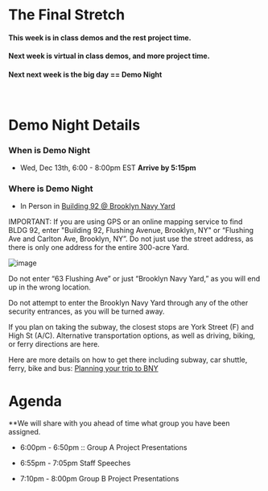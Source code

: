 # The Final Stretch

#### This week is in class demos and the rest project time.

#### Next week is virtual in class demos, and more project time. 

#### Next next week is the big day == Demo Night
<br>



# Demo Night Details

### When is Demo Night
* Wed, Dec 13th, 6:00 - 8:00pm EST __Arrive by 5:15pm__

### Where is Demo Night
* In Person in [Building 92 @ Brooklyn Navy Yard](https://maps.app.goo.gl/BHJ4nvRvaPmp3pEz6)


IMPORTANT: If you are using GPS or an online mapping service to find BLDG 92, enter "Building 92, Flushing Avenue, Brooklyn, NY" or  “Flushing Ave and Carlton Ave, Brooklyn, NY”.  Do not just  use the street address, as there is only one address for the entire 300-acre Yard. 

![image](https://openlab.citytech.cuny.edu/macdonaldecon2505wed2016d728/files/2016/01/Brooklyn_Navy_Yard_Directions.jpeg)


Do not enter “63 Flushing Ave” or just “Brooklyn Navy Yard,” as you will end up in the wrong location.


Do not attempt to enter the Brooklyn Navy Yard through any of the other security entrances, as you will be turned away.

If you plan on taking the subway, the closest stops are York Street (F) and High St (A/C). Alternative transportation options, as well as driving, biking, or ferry directions are here.

Here are more details on how to get there including subway, car shuttle, ferry, bike and bus: [Planning your trip to BNY](https://www.brooklynnavyyard.org/directions-map/)




Agenda
=========
**We will share with you ahead of time what group you have been assigned.

* 6:00pm - 6:50pm :: Group A Project Presentations 

* 6:55pm - 7:05pm Staff Speeches

* 7:10pm - 8:00pm Group B Project Presentations


